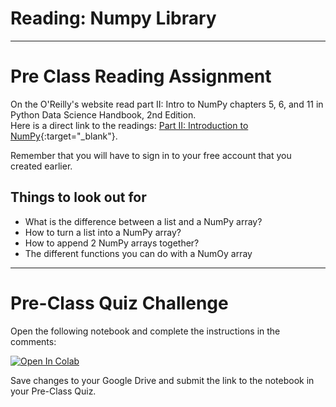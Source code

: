 #  Reading: Numpy Library

---

# Pre Class Reading Assignment

On the O'Reilly's website read part II: Intro to NumPy chapters 5, 6, and 11 in
Python Data Science Handbook, 2nd Edition. 
</br>Here is a direct link to the readings: [Part II: Introduction to NumPy](https://learning.oreilly.com/library/view/python-data-science/9781098121211/part02.html){:target="_blank"}.

Remember that you will have to sign in to your free account that you created earlier.

## Things to look out for
- What is the difference between a list and a NumPy array?
- How to turn a list into a NumPy array?
- How to append 2 NumPy arrays together?
- The different functions you can do with a NumOy array


---

# Pre-Class Quiz Challenge
Open the following notebook and complete the instructions in the comments:

<a href="https://colab.research.google.com/github/byu-cce270/content/blob/main/docs/unit2/03_if_statements/if_statements_pre_class.ipynb" target="_blank"><img src="https://colab.research.google.com/assets/colab-badge.svg" alt="Open In Colab"/></a>

Save changes to your Google Drive and submit the link to the notebook in your Pre-Class Quiz.
